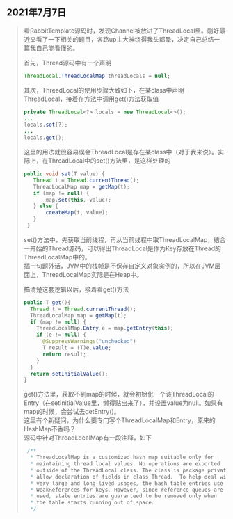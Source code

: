 ## 2021年7月7日
> 看RabbitTemplate源码时，发现Channel被放进了ThreadLocal里。刚好最近又看了一下相关的题目，各路up主大神绕得我头都晕，决定自己总结一篇我自己能看懂的。  
> 
> 首先，Thread源码中有一个声明
> ```java
> ThreadLocal.ThreadLocalMap threadLocals = null;
> ```
> 其次，ThreadLocal的使用步骤大致如下，在某class中声明ThreadLocal，接着在方法中调用get()方法获取值
> ```java
> private ThreadLocal<?> locals = new ThreadLocal<>();
> ...
> locals.set(?);
> ...
> locals.get();
> ```
> 这里的用法就很容易误会ThreadLocal是存在某class中（对于我来说）。实际上，在ThreadLocal中的set()方法里，是这样处理的
> ```java
> public void set(T value) {
>    Thread t = Thread.currentThread();
>    ThreadLocalMap map = getMap(t);
>    if (map != null) {
>        map.set(this, value);
>    } else {
>        createMap(t, value);
>    }
>  }
> ```
> set()方法中，先获取当前线程，再从当前线程中取ThreadLocalMap，结合一开始的Thread源码，可以得出ThreadLocal是作为Key存放在Thread的ThreadLocalMap中的。   
> 插一句题外话，JVM中的栈帧是不保存自定义对象实例的，所以在JVM层面上，ThreadLocalMap实际是在Heap中。  
>
> 搞清楚这套逻辑以后，接着看get()方法
> ```java
> public T get(){
>   Thread t = Thread.currentThread();
>   ThreadLocalMap map = getMap(t);
>   if (map != null) {
>     ThreadLocalMap.Entry e = map.getEntry(this);
>     if (e != null) {
>       @SuppressWarnings("unchecked")
>       T result = (T)e.value;
>       return result;
>     }
>   }
>   return setInitialValue();
> }
> ```
> get()方法里，获取不到map的时候，就会初始化一个该ThreadLocal的Entry（在setInitialValue里，懒得贴出来了），并设置value为null。如果有map的时候，会尝试去getEntry()。  
> 这里有个新疑问，为什么要专门写个ThreadLocalMap和Entry，原来的HashMap不香吗？  
> 源码中针对ThreadLocalMap有一段注释，如下
> ```java
>  /**
>   * ThreadLocalMap is a customized hash map suitable only for
>   * maintaining thread local values. No operations are exported
>   * outside of the ThreadLocal class. The class is package private to
>   * allow declaration of fields in class Thread.  To help deal with
>   * very large and long-lived usages, the hash table entries use
>   * WeakReferences for keys. However, since reference queues are not
>   * used, stale entries are guaranteed to be removed only when
>   * the table starts running out of space.
>   */
> ```
